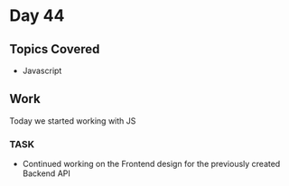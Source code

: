 # Day 44

## Topics Covered

- Javascript

## Work

Today we started working with JS

### TASK

- Continued working on the Frontend design for the previously created Backend API